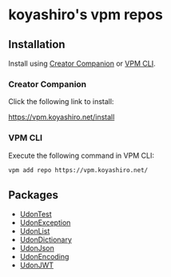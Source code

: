 # koyashiro's vpm repos

## Installation

Install using [Creator Companion](https://vcc.docs.vrchat.com/) or [VPM CLI](https://vcc.docs.vrchat.com/vpm/cli/).

### Creator Companion

Click the following link to install:

<https://vpm.koyashiro.net/install>

### VPM CLI

Execute the following command in VPM CLI:

```sh
vpm add repo https://vpm.koyashiro.net/
```

## Packages

- [UdonTest](https://github.com/koyashiro/udon-test)
- [UdonException](https://github.com/koyashiro/udon-exception)
- [UdonList](https://github.com/koyashiro/udon-list)
- [UdonDictionary](https://github.com/koyashiro/udon-dictionary)
- [UdonJson](https://github.com/koyashiro/udon-json)
- [UdonEncoding](https://github.com/koyashiro/udon-encoding)
- [UdonJWT](https://github.com/koyashiro/udon-jwt)
